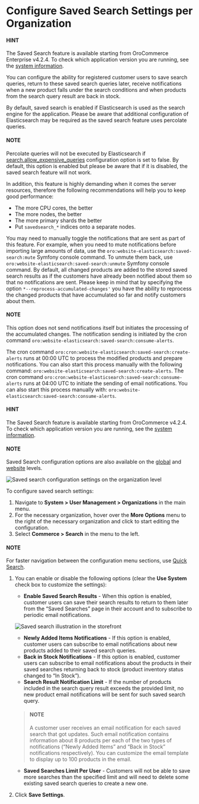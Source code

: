 <a id="organization-commerce-configuration-saved-search"></a>

# Configure Saved Search Settings per Organization

#### HINT
The Saved Search feature is available starting from OroCommerce Enterprise v4.2.4. To check which application version you are running, see the [system information](../../../../../system-information/index.md#system-information).

You can configure the ability for registered customer users to save search queries, return to these saved search queries later, receive notifications when a new product falls under the search conditions and when products from the search query result are back in stock.

By default, saved search is enabled if Elasticsearch is used as the search engine for the application. Please be aware that additional configuration of Elasticsearch may be required as the saved search feature uses percolate queries.

#### NOTE
Percolate queries will not be executed by Elasticsearch if <a href="https://www.elastic.co/guide/en/elasticsearch/reference/current/query-dsl.html#query-dsl-allow-expensive-queries" target="_blank">search.allow_expensive_queries</a> configuration option is set to false. By default, this option is enabled but please be aware that if it is disabled, the saved search feature will not work.

In addition, this feature is highly demanding when it comes the server resources, therefore the following recommendations will help you to keep good performance:

* The more CPU cores, the better
* The more nodes, the better
* The more primary shards the better
* Put `savedsearch_*` indices onto a separate nodes.

You may need to manually toggle the notifications that are sent as part of this feature. For example, when you need to mute notifications before importing large amounts of data, use the `oro:website-elasticsearch:saved-search:mute` Symfony console command. To unmute them back, use `oro:website-elasticsearch:saved-search:unmute` Symfony console command. By default, all changed products are added to the stored saved search results as if the customers have already been notified about them so that no notifications are sent. Please keep in mind that by specifying the option `*--reprocess-accumulated-changes'` you have the ability to reprocess the changed products that have accumulated so far and notify customers about them.

#### NOTE
This option does not send notifications itself but initiates the processing of the accumulated changes. The notification sending is initiated by the cron command `oro:website-elasticsearch:saved-search:consume-alerts`.

The cron command `oro:cron:website-elasticsearch:saved-search:create-alerts` runs at 00:00 UTC to process the modified products and prepare notifications. You can also start this process manually with the following command: `oro:website-elasticsearch:saved-search:create-alerts`. The cron command `oro:cron:website-elasticsearch:saved-search:consume-alerts` runs at 04:00 UTC to initiate the sending of email notifications. You can also start this process manually with: `oro:website-elasticsearch:saved-search:consume-alerts`.

#### HINT
The Saved Search feature is available starting from OroCommerce v4.2.4. To check which application version you are running, see the [system information](../../../../../system-information/index.md#system-information).

#### NOTE
Saved Search configuration options are also available on the [global](../../../../../configuration/commerce/search/saved-search.md#configuration-guide-commerce-configuration-saved-search) and [website](../../../../../websites/web-configuration/commerce/search/website-saved-search.md#configuration-website-commerce-search-saved-search) levels.

![Saved search configuration settings on the organization level](user/img/system/user_management/org_configuration/search/saved-search-org-config.png)

To configure saved search settings:

1. Navigate to **System > User Management > Organizations** in the main menu.
2. For the necessary organization, hover over the <i class="fa fa-ellipsis-h fa-lg" aria-hidden="true"></i> **More Options** menu to the right of the necessary organization and click <i class="fas fa-cog" aria-hidden="true"></i> to start editing the configuration.
3. Select **Commerce > Search** in the menu to the left.

#### NOTE
For faster navigation between the configuration menu sections, use [Quick Search](../../../../../configuration/quick-search.md#user-guide-system-configuration-quick-search).

1. You can enable or disable the following options (clear the **Use System** check box to customize the settings):
   * **Enable Saved Search Results** - When this option is enabled, customer users can save their search results to return to them later from the “Saved Searches” page in their account and to subscribe to periodic email notifications.

   ![Saved search illustration in the storefront](user/img/system/config_commerce/search/saved-search-sf.png)
   * **Newly Added Items Notifications** - If this option is enabled, customer users can subscribe to email notifications about new products added to their saved search queries.
   * **Back in Stock Notifications** - If this option is enabled, customer users can subscribe to email notifications about the products in their saved searches returning back to stock (product inventory status changed to “In Stock”).
   * **Search Result Notification Limit** - If the number of products included in the search query result exceeds the provided limit, no new product email notifications will be sent for such saved search query.

   > #### NOTE
   > A customer user receives an email notification for each saved search that got updates. Such email notification contains information about 8 products per each of the two types of notifications (“Newly Added Items” and “Back in Stock” notifications respectively). You can customize the email template to display up to 100 products in the email.
   * **Saved Searches Limit Per User** - Customers will not be able to save more searches than the specified limit and will need to delete some existing saved search queries to create a new one.
2. Click **Save Settings**.

<!-- fa-bars = fa-navicon -->
<!-- Ic Tiles is used as Set As Default in saved views, and as tiles in display layout options -->
<!-- IcPencil refers to Rename in Commerce and Inline Editing in CRM -->
<!-- Check mark in the square. -->
<!-- SortDesc is also used as drop-down arrow -->
